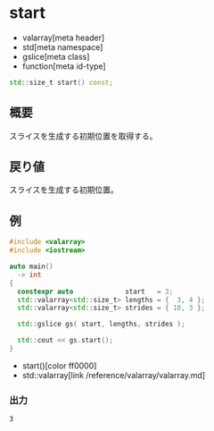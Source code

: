 # start
* valarray[meta header]
* std[meta namespace]
* gslice[meta class]
* function[meta id-type]

```cpp
std::size_t start() const;
```

## 概要
スライスを生成する初期位置を取得する。


## 戻り値
スライスを生成する初期位置。


## 例
```cpp example
#include <valarray>
#include <iostream>

auto main()
  -> int
{
  constexpr auto             start   = 3;
  std::valarray<std::size_t> lengths = {  3, 4 };
  std::valarray<std::size_t> strides = { 10, 3 };

  std::gslice gs( start, lengths, strides );

  std::cout << gs.start();
}
```
* start()[color ff0000]
* std::valarray[link /reference/valarray/valarray.md]

### 出力
```
3
```


